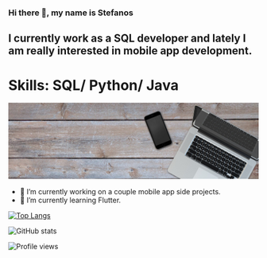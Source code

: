 ### Hi there 👋, my name is Stefanos
## I currently work as a SQL developer and lately I am really interested in mobile app development.
# Skills: SQL/ Python/ Java

![](https://github.com/stenikolaou/stenikolaou/blob/main/138475-d1368514fd58db435ac7c9b3272056a7.png)


- 🔭 I’m currently working on a couple mobile app side projects. 
- 🌱 I’m currently learning Flutter. 



[![Top Langs](https://github-readme-stats.vercel.app/api/top-langs/?username=stenikolaou)](https://github.com/anuraghazra/github-readme-stats)

![GitHub stats](https://github-readme-stats.vercel.app/api?username=stenikolaou&show_icons=true)  

![Profile views](https://gpvc.arturio.dev/stenikolaou)  
<!---
stenikolaou/stenikolaou is a ✨ special ✨ repository because its `README.md` (this file) appears on your GitHub profile.
You can click the Preview link to take a look at your changes.
--->

